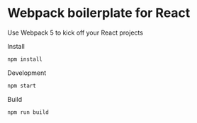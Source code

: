 # Webpack boilerplate for React

Use Webpack 5 to kick off your React projects

Install

```bash
npm install
```

Development

```bash
npm start
```

Build

```bash
npm run build
```
